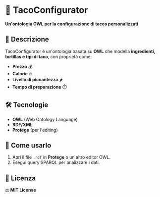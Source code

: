 # 🌮 **TacoConfigurator**  

**Un'ontologia OWL per la configurazione di tacos personalizzati**  

## 📌 **Descrizione**  
TacoConfigurator è un'ontologia basata su **OWL** che modella **ingredienti, tortillas e tipi di taco**, con proprietà come:  
- **Prezzo** 💰  
- **Calorie** 🔥  
- **Livello di piccantezza** 🌶️  
- **Tempo di preparazione** ⏱️  

## 🛠️ **Tecnologie**  
- **OWL** (Web Ontology Language)  
- **RDF/XML**  
- **Protege** (per l'editing)  


## 🚀 **Come usarlo**  
1. Apri il file `.rdf` in **Protege** o un altro editor OWL.  
2. Esegui query SPARQL per analizzare i dati.  

## 📜 **Licenza**  
⚖️ **MIT License** 


